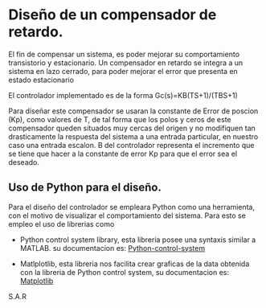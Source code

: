 # Diseño de un compensador de retardo.

El fin de compensar un sistema, es poder mejorar su comportamiento transistorio y estacionario. Un compensador en retardo se integra
a un sistema en lazo cerrado, para poder mejorar el error que presenta en estado estacionario

El controlador implementado es de la forma Gc(s)=KB(TS+1)/(TBS+1)

Para diseñar este compensador se usaran la constante de Error de poscion (Kp), como valores de T, de tal forma que los polos y ceros de
este compensador queden situados muy cercas del origen y no modifiquen tan drasticamente la respuesta del sistema a una entrada particular,
en nuestro caso una entrada escalon. B del controlador representa el incremento que se tiene que hacer a la constante de error Kp para que
el error sea el deseado.

## Uso de Python para el diseño.

Para el diseño del controlador se empleara Python como una herramienta, con el motivo de visualizar el comportamiento del sistema.
Para esto se empleo el uso de librerias como

- Python control system library, esta libreria posee una syntaxis similar a MATLAB. su documentacion es:
[Python-control-system](https://python-control.readthedocs.io/en/0.8.2/conventions.html)

- Matlplotlib, esta libreria nos facilita crear graficas de la data obtenida con la libreria de Python control system, su documentacion es:
[Matplotlib](https://matplotlib.org/contents.html)





S.A.R
